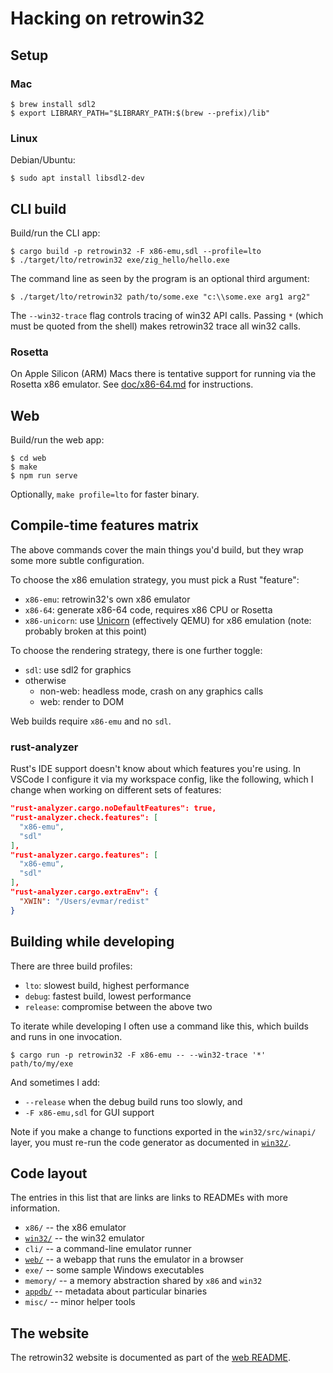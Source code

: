 # Hacking on retrowin32

## Setup

### Mac

```
$ brew install sdl2
$ export LIBRARY_PATH="$LIBRARY_PATH:$(brew --prefix)/lib"
```

### Linux

Debian/Ubuntu:

```
$ sudo apt install libsdl2-dev
```

## CLI build

Build/run the CLI app:

```
$ cargo build -p retrowin32 -F x86-emu,sdl --profile=lto
$ ./target/lto/retrowin32 exe/zig_hello/hello.exe
```

The command line as seen by the program is an optional third argument:

```
$ ./target/lto/retrowin32 path/to/some.exe "c:\\some.exe arg1 arg2"
```

The `--win32-trace` flag controls tracing of win32 API calls. Passing `*` (which
must be quoted from the shell) makes retrowin32 trace all win32 calls.

### Rosetta

On Apple Silicon (ARM) Macs there is tentative support for running via the
Rosetta x86 emulator. See [doc/x86-64.md](doc/x86-64.md) for instructions.

## Web

Build/run the web app:

```
$ cd web
$ make
$ npm run serve
```

Optionally, `make profile=lto` for faster binary.

## Compile-time features matrix

The above commands cover the main things you'd build, but they wrap some more
subtle configuration.

To choose the x86 emulation strategy, you must pick a Rust "feature":

- `x86-emu`: retrowin32's own x86 emulator
- `x86-64`: generate x86-64 code, requires x86 CPU or Rosetta
- `x86-unicorn`: use [Unicorn](https://www.unicorn-engine.org/) (effectively
  QEMU) for x86 emulation (note: probably broken at this point)

To choose the rendering strategy, there is one further toggle:

- `sdl`: use sdl2 for graphics
- otherwise
  - non-web: headless mode, crash on any graphics calls
  - web: render to DOM

Web builds require `x86-emu` and no `sdl`.

### rust-analyzer

Rust's IDE support doesn't know about which features you're using. In VSCode I
configure it via my workspace config, like the following, which I change when
working on different sets of features:

```json
"rust-analyzer.cargo.noDefaultFeatures": true,
"rust-analyzer.check.features": [
  "x86-emu",
  "sdl"
],
"rust-analyzer.cargo.features": [
  "x86-emu",
  "sdl"
],
"rust-analyzer.cargo.extraEnv": {
  "XWIN": "/Users/evmar/redist"
}
```

## Building while developing

There are three build profiles:

- `lto`: slowest build, highest performance
- `debug`: fastest build, lowest performance
- `release`: compromise between the above two

To iterate while developing I often use a command like this, which builds and
runs in one invocation.

```
$ cargo run -p retrowin32 -F x86-emu -- --win32-trace '*' path/to/my/exe
```

And sometimes I add:

- `--release` when the debug build runs too slowly, and
- `-F x86-emu,sdl` for GUI support

Note if you make a change to functions exported in the `win32/src/winapi/`
layer, you must re-run the code generator as documented in [`win32/`](win32/).

## Code layout

The entries in this list that are links are links to READMEs with more
information.

- `x86/` -- the x86 emulator
- [`win32/`](win32/) -- the win32 emulator
- `cli/` -- a command-line emulator runner
- [`web/`](web/) -- a webapp that runs the emulator in a browser
- `exe/` -- some sample Windows executables
- `memory/` -- a memory abstraction shared by `x86` and `win32`
- [`appdb/`](appdb/) -- metadata about particular binaries
- `misc/` -- minor helper tools

## The website

The retrowin32 website is documented as part of the [web README](web/README.md).

